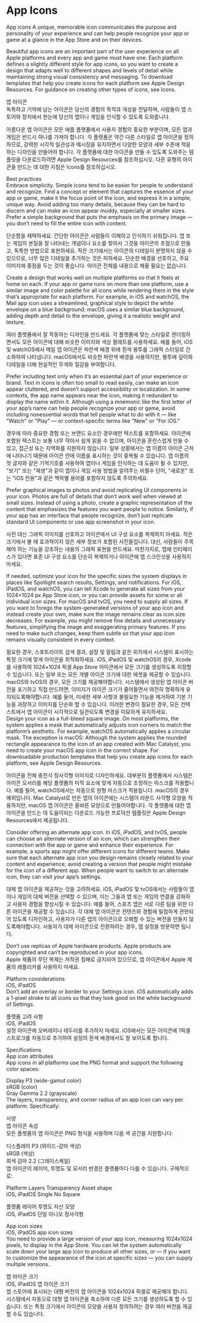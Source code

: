 # App Icons
App icons
A unique, memorable icon communicates the purpose and personality of your experience and can help people recognize your app or game at a glance in the App Store and on their devices.      

Beautiful app icons are an important part of the user experience on all Apple platforms and every app and game must have one. Each platform defines a slightly different style for app icons, so you want to create a design that adapts well to different shapes and levels of detail while maintaining strong visual consistency and messaging. To download templates that help you create icons for each platform see Apple Design Resources. For guidance on creating other types of icons, see Icons.     
    
앱 아이콘     
독특하고 기억에 남는 아이콘은 당신의 경험의 목적과 개성을 전달하며, 사람들이 앱 스토어와 장치에서 한눈에 당신의 앱이나 게임을 인식할 수 있도록 도와줍니다.        

아름다운 앱 아이콘은 모든 애플 플랫폼에서 사용자 경험의 중요한 부분이며, 모든 앱과 게임은 반드시 하나를 가져야 합니다. 각 플랫폼은 약간 다른 스타일로 앱 아이콘을 정의하므로, 강력한 시각적 일관성과 메시징을 유지하면서 다양한 모양과 세부 수준에 적응하는 디자인을 만들어야 합니다. 각 플랫폼에 대한 아이콘을 만들 수 있도록 도와주는 템플릿을 다운로드하려면 Apple Design Resources를 참조하십시오. 다른 유형의 아이콘을 만드는 데 대한 지침은 Icons를 참조하십시오.      
      
 Best practices      
Embrace simplicity. Simple icons tend to be easier for people to understand and recognize. Find a concept or element that captures the essence of your app or game, make it the focus point of the icon, and express it in a simple, unique way. Avoid adding too many details, because they can be hard to discern and can make an icon appear muddy, especially at smaller sizes. Prefer a simple background that puts the emphasis on the primary image — you don’t need to fill the entire icon with content.        
     
단순함을 채택하세요. 간단한 아이콘은 사람들이 이해하고 인식하기 쉬워집니다. 앱 또는 게임의 본질을 잘 나타내는 개념이나 요소를 찾아서 그것을 아이콘의 초점으로 만들고, 독특한 방법으로 표현하세요. 작은 크기에서는 아이콘의 디테일이 분명하지 않을 수 있으므로, 너무 많은 디테일을 추가하는 것은 피하세요. 단순한 배경을 선호하고, 주요 이미지에 중점을 두는 것이 좋습니다. 아이콘 전체를 내용으로 채울 필요는 없습니다.     


Create a design that works well on multiple platforms so that it feels at home on each. If your app or game runs on more than one platform, use a similar image and color palette for all icons while rendering them in the style that’s appropriate for each platform. For example, in iOS and watchOS, the Mail app icon uses a streamlined, graphical style to depict the white envelope on a blue background; macOS uses a similar blue background, adding depth and detail to the envelope, giving it a realistic weight and texture.      
     
여러 플랫폼에서 잘 작동하는 디자인을 만드세요. 각 플랫폼에 맞는 스타일로 렌더링하면서도 모든 아이콘에 대해 비슷한 이미지와 색상 팔레트를 사용하세요. 예를 들어, iOS 및 watchOS에서 메일 앱 아이콘은 파란색 배경 위에 흰색 봉투를 그래픽 스타일로 간소화하여 나타냅니다. macOS에서도 비슷한 파란색 배경을 사용하지만, 봉투에 깊이와 디테일을 더해 현실적인 무게와 질감을 부여합니다.     

Prefer including text only when it’s an essential part of your experience or brand. Text in icons is often too small to read easily, can make an icon appear cluttered, and doesn’t support accessibility or localization. In some contexts, the app name appears near the icon, making it redundant to display the name within it. Although using a mnemonic like the first letter of your app’s name can help people recognize your app or game, avoid including nonessential words that tell people what to do with it — like "Watch" or "Play" — or context-specific terms like "New" or "For iOS."     
    
경우에 따라 중요한 경험 또는 브랜드 요소인 경우에만 텍스트를 포함하세요. 아이콘에 포함된 텍스트는 보통 너무 작아서 쉽게 읽을 수 없으며, 아이콘을 혼란스럽게 만들 수 있고, 접근성 또는 지역화를 지원하지 않습니다. 일부 상황에서는 앱 이름이 아이콘 근처에 나타나기 때문에 아이콘 안에 이름을 표시하는 것이 중복될 수 있습니다. 앱 이름의 첫 글자와 같은 기억기호를 사용하여 앱이나 게임을 인식하는 데 도움이 될 수 있지만, "보기" 또는 "재생"과 같이 앱이나 게임 사용 방법을 알려주는 비필수 단어, "새로운" 또는 "iOS 전용"과 같은 맥락별 용어를 포함하지 않도록 주의하세요.     
    
Prefer graphical images to photos and avoid replicating UI components in your icon. Photos are full of details that don’t work well when viewed at small sizes. Instead of using a photo, create a graphic representation of the content that emphasizes the features you want people to notice. Similarly, if your app has an interface that people recognize, don’t just replicate standard UI components or use app screenshot in your icon.      
     
사진 대신 그래픽 이미지를 선호하고 아이콘에서 UI 구성 요소를 복제하지 마세요. 작은 크기에서 볼 때 효과적이지 않은 세부 정보가 포함된 사진들입니다. 대신, 사람들이 주목해야 하는 기능을 강조하는 내용의 그래픽 표현을 만드세요. 마찬가지로, 앱에 인터페이스가 있다면 표준 UI 구성 요소를 단순히 복제하거나 아이콘에 앱 스크린샷을 사용하지 마세요.     

If needed, optimize your icon for the specific sizes the system displays in places like Spotlight search results, Settings, and notifications. For iOS, iPadOS, and watchOS, you can tell Xcode to generate all sizes from your 1024×1024 px App Store icon, or you can provide assets for some or all individual icon sizes. For macOS and tvOS, you need to supply all sizes. If you want to forego the system-generated versions of your app icon and instead create your own, make sure the image remains clear as icon size decreases. For example, you might remove fine details and unnecessary features, simplifying the image and exaggerating primary features. If you need to make such changes, keep them subtle so that your app icon remains visually consistent in every context.      
     
필요한 경우, 스포트라이트 검색 결과, 설정 및 알림과 같은 위치에서 시스템이 표시하는 특정 크기에 맞게 아이콘을 최적화하세요. iOS, iPadOS 및 watchOS의 경우, Xcode를 사용하여 1024×1024 픽셀 App Store 아이콘에서 모든 크기를 생성하도록 지정할 수 있습니다. 또는 일부 또는 모든 개별 아이콘 크기에 대한 에셋을 제공할 수 있습니다. macOS와 tvOS의 경우, 모든 크기를 제공해야합니다. 시스템에서 생성된 앱 아이콘 버전을 포기하고 직접 만드려면, 이미지가 아이콘 크기가 줄어들면서 여전히 명확하게 유지되도록해야합니다. 예를 들어, 미세한 세부 사항과 불필요한 기능을 제거하여 기본 기능을 과장하고 이미지를 단순화 할 수 있습니다. 이러한 변경이 필요한 경우, 모든 컨텍스트에서 앱 아이콘이 시각적으로 일관되도록 변경을 미묘하게 유지하세요.   
Design your icon as a full-bleed square image. On most platforms, the system applies a mask that automatically adjusts icon corners to match the platform’s aesthetic. For example, watchOS automatically applies a circular mask. The exception is macOS: Although the system applies the rounded rectangle appearance to the icon of an app created with Mac Catalyst, you need to create your macOS app icon in the correct shape. For downloadable production templates that help you create app icons for each platform, see Apple Design Resources.      
    
아이콘을 전체 충전식 정사각형 이미지로 디자인하세요. 대부분의 플랫폼에서 시스템은 아이콘 모서리를 해당 플랫폼의 미적 요소에 맞게 자동으로 조정하는 마스크를 적용합니다. 예를 들어, watchOS에서는 자동으로 원형 마스크가 적용됩니다. macOS의 경우 예외입니다. Mac Catalyst로 만든 앱의 아이콘에는 시스템이 라운드 사각형 모양을 적용하지만, macOS 앱 아이콘은 올바른 모양으로 만들어야합니다. 각 플랫폼에 대한 앱 아이콘을 만드는 데 도움이되는 다운로드 가능한 프로덕션 템플릿은 Apple Design Resources에서 제공됩니다.     


Consider offering an alternate app icon. In iOS, iPadOS, and tvOS, people can choose an alternate version of an icon, which can strengthen their connection with the app or game and enhance their experience. For example, a sports app might offer different icons for different teams. Make sure that each alternate app icon you design remains closely related to your content and experience; avoid creating a version that people might mistake for the icon of a different app. When people want to switch to an alternate icon, they can visit your app’s settings.     
    
대체 앱 아이콘을 제공하는 것을 고려하세요. iOS, iPadOS 및 tvOS에서는 사람들이 앱이나 게임의 대체 버전을 선택할 수 있으며, 이는 그들과 앱 또는 게임의 연결을 강화하고 사용자 경험을 향상시킬 수 있습니다. 예를 들어, 스포츠 앱은 서로 다른 팀을 위한 다른 아이콘을 제공할 수 있습니다. 각 대체 앱 아이콘은 컨텐츠와 경험에 밀접하게 관련되어 있도록 디자인하고, 사용자가 다른 앱의 아이콘으로 오해할 수 있는 버전을 만들지 않도록해야합니다. 사용자가 대체 아이콘으로 전환하려는 경우, 앱 설정을 방문하면 됩니다.     
    
Don’t use replicas of Apple hardware products. Apple products are copyrighted and can’t be reproduced in your app icons.     
Apple 제품의 무단 복제는 저작권 침해로 금지되어 있으므로, 앱 아이콘에서 Apple 제품의 레플리카를 사용하지 마세요.    
    
Platform considerations     
iOS, iPadOS     
Don’t add an overlay or border to your Settings icon. iOS automatically adds a 1-pixel stroke to all icons so that they look good on the white background of Settings.      
      
플랫폼 고려 사항    
iOS, iPadOS         
설정 아이콘에 오버레이나 테두리를 추가하지 마세요. iOS에서는 모든 아이콘에 1픽셀 스트로크를 자동으로 추가하여 설정의 흰색 배경에서도 잘 보이도록 합니다.     
    
Specifications     
App icon attributes     
App icons in all platforms use the PNG format and support the following color spaces:      
       
Display P3 (wide-gamut color)       
sRGB (color)      
Gray Gamma 2.2 (grayscale)      
The layers, transparency, and corner radius of an app icon can vary per platform. Specifically:           
    
사양       
앱 아이콘 속성       
모든 플랫폼의 앱 아이콘은 PNG 형식을 사용하며 다음 색 공간을 지원합니다:       
      
디스플레이 P3 (와이드-감마 색상)            
sRGB (색상)      
회색 감마 2.2 (그레이스케일)      
앱 아이콘의 레이어, 투명도 및 모서리 반경은 플랫폼마다 다를 수 있습니다. 구체적으로:    
    

Platform       Layers    Transparency    Asset shape            
iOS, iPadOS    Single    No              Square         
           
플랫폼           레이어     투명도            자산 모양    
iOS, iPadOS    단일       아니오            정사각형           
     
App icon sizes     
iOS, iPadOS app icon sizes       
You need to provide a large version of your app icon, measuring 1024x1024 pixels, to display in the App Store. You can let the system automatically scale down your large app icon to produce all other sizes, or — if you want to customize the appearance of the icon at specific sizes — you can supply multiple versions.     
     
앱 아이콘 크기    
iOS, iPadOS 앱 아이콘 크기    
앱 스토어에 표시되는 대형 버전의 앱 아이콘을 1024x1024 픽셀로 제공해야 합니다. 시스템에서 자동으로 대형 앱 아이콘을 축소하여 다른 모든 크기를 생성하도록 할 수 있습니다. 또는 특정 크기에서 아이콘의 모양을 사용자 정의하려는 경우 여러 버전을 제공할 수도 있습니다.     
     

               





